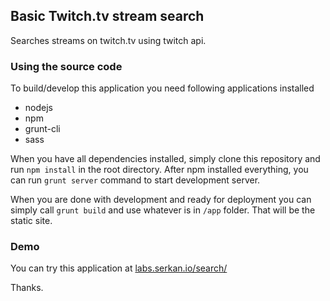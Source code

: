 ## Basic Twitch.tv stream search
Searches streams on twitch.tv using twitch api.

### Using the source code
To build/develop this application you need following applications installed

- nodejs
- npm
- grunt-cli
- sass

When you have all dependencies installed, simply clone this repository and run `npm install` in the root directory. After npm installed everything, you can run `grunt server` command to start development server.

When you are done with development and ready for deployment you can simply call `grunt build` and use whatever is in `/app` folder. That will be the static site.

### Demo
You can try this application at [labs.serkan.io/search/](http://labs.serkan.io/search/)


Thanks.
